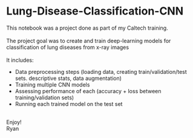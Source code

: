 # Lung-Disease-Classification-CNN

This notebook was a project done as part of my Caltech training. <br><br>
The project goal was to create and train deep-learning models for classification of lung diseases from x-ray images<br><br>
It includes:<br>
* Data preprocessing steps (loading data, creating train/validation/test sets. descriptive stats, data augmentation)
* Training multiple CNN models
* Assessing performance of each (accuracy + loss between training/validation sets)
* Running each trained model on the test set

<br>
Enjoy!<br>
Ryan 
